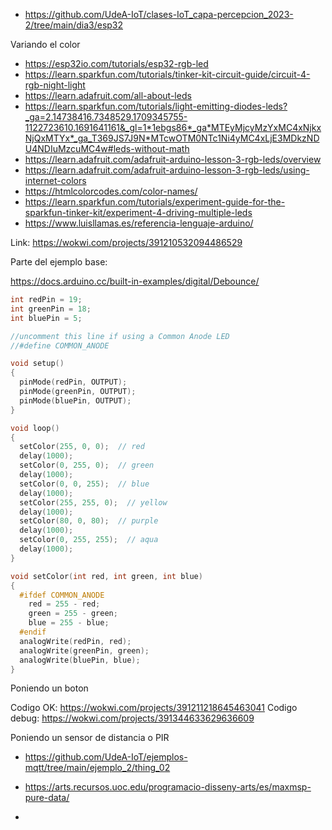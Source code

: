 
* https://github.com/UdeA-IoT/clases-IoT_capa-percepcion_2023-2/tree/main/dia3/esp32


Variando el color

* https://esp32io.com/tutorials/esp32-rgb-led
* https://learn.sparkfun.com/tutorials/tinker-kit-circuit-guide/circuit-4-rgb-night-light
* https://learn.adafruit.com/all-about-leds
* https://learn.sparkfun.com/tutorials/light-emitting-diodes-leds?_ga=2.14738416.7348529.1709345755-1122723610.1691641161&_gl=1*1ebgs86*_ga*MTEyMjcyMzYxMC4xNjkxNjQxMTYx*_ga_T369JS7J9N*MTcwOTM0NTc1Ni4yMC4xLjE3MDkzNDU4NDIuMzcuMC4w#leds-without-math
* https://learn.adafruit.com/adafruit-arduino-lesson-3-rgb-leds/overview
* https://learn.adafruit.com/adafruit-arduino-lesson-3-rgb-leds/using-internet-colors
* https://htmlcolorcodes.com/color-names/
* https://learn.sparkfun.com/tutorials/experiment-guide-for-the-sparkfun-tinker-kit/experiment-4-driving-multiple-leds
* https://www.luisllamas.es/referencia-lenguaje-arduino/

Link: https://wokwi.com/projects/391210532094486529

Parte del ejemplo base:

https://docs.arduino.cc/built-in-examples/digital/Debounce/


```C++
int redPin = 19;
int greenPin = 18;
int bluePin = 5;

//uncomment this line if using a Common Anode LED
//#define COMMON_ANODE

void setup()
{
  pinMode(redPin, OUTPUT);
  pinMode(greenPin, OUTPUT);
  pinMode(bluePin, OUTPUT);  
}

void loop()
{
  setColor(255, 0, 0);  // red
  delay(1000);
  setColor(0, 255, 0);  // green
  delay(1000);
  setColor(0, 0, 255);  // blue
  delay(1000);
  setColor(255, 255, 0);  // yellow
  delay(1000);  
  setColor(80, 0, 80);  // purple
  delay(1000);
  setColor(0, 255, 255);  // aqua
  delay(1000);
}

void setColor(int red, int green, int blue)
{
  #ifdef COMMON_ANODE
    red = 255 - red;
    green = 255 - green;
    blue = 255 - blue;
  #endif
  analogWrite(redPin, red);
  analogWrite(greenPin, green);
  analogWrite(bluePin, blue);  
}
```

Poniendo un boton

Codigo OK: https://wokwi.com/projects/391211218645463041
Codigo debug: https://wokwi.com/projects/391344633629636609


Poniendo un sensor de distancia o PIR


* https://github.com/UdeA-IoT/ejemplos-mqtt/tree/main/ejemplo_2/thing_02


* https://arts.recursos.uoc.edu/programacio-disseny-arts/es/maxmsp-pure-data/
* 